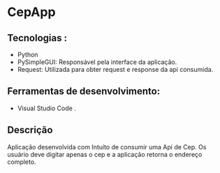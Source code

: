 # CepApp

## Tecnologias :

- Python
 - PySimpleGUI: Responsável pela interface da aplicação.
 - Request: Utilizada para obter request e response da api consumida.

## Ferramentas de desenvolvimento:
- Visual Studio Code .
## Descrição 
Aplicação desenvolvida com Intuíto de consumir uma Api de Cep.
Os usuário deve digitar apenas o cep e a aplicação retorna o endereço completo.
